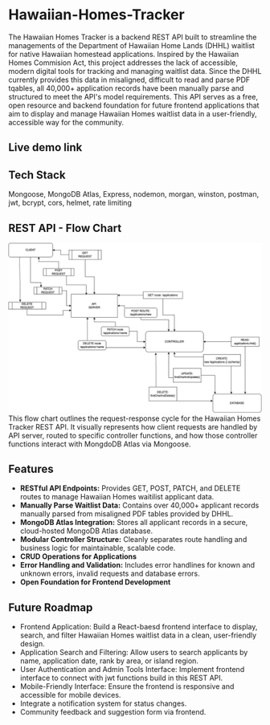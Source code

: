 # Hawaiian-Homes-Tracker
The Hawaiian Homes Tracker is a backend REST API built to streamline the managements of the Department of Hawaiian Home Lands (DHHL) waitlist for native Hawaiian homestead applications. 
Inspired by the Hawaiian Homes Commision Act, this project addresses the lack of accessible, modern digital tools for tracking and managing waitlist data. Since the DHHL currently provides this data in misaligned, difficult to read and parse PDF tqables, all 40,000+ application records have been manually parse and structured to meet the API's model requirements. 
This API serves as a free, open resource and backend foundation for future frontend applications that aim to display and manage Hawaiian Homes waitlist data in a user-friendly, accessible way for the community.

## Live demo link


## Tech Stack
Mongoose, MongoDB Atlas, Express, nodemon, morgan, winston, postman, jwt, bcrypt, cors, helmet, rate limiting

## REST API - Flow Chart
![Flow Chart ](docs/Hawaiian-Homes%20REST%20API.drawio.png)
This flow chart outlines the request-response cycle for the Hawaiian Homes Tracker REST API. It visually represents how client requests are handled by API server,
routed to specific controller functions, and how those controller functions interact with MongdoDB Atlas via Mongoose.

## Features
- **RESTful API Endpoints:**
Provides GET, POST, PATCH, and DELETE routes to manage Hawaiian Homes waitilist applicant data.
- **Manually Parse Waitlist Data:**
Contains over 40,000+ applicant records manually parsed from misaligned PDF tables provided by DHHL.
- **MongoDB Atlas Integration:**
Stores all applicant records in a secure, cloud-hosted MongoDB Atlas database.
- **Modular Controller Structure:**
Cleanly separates route handling and business logic for maintainable, scalable code.
- **CRUD Operations for Applications**
- **Error Handling and Validation:**
Includes error handlines for known and unknown errors, invalid requests and database errors.
- **Open Foundation for Frontend Development**


## Future Roadmap
- Frontend Application: Build a React-baesd frontend interface to display, search, and filter Hawaiian Homes waitlist data in a clean, user-friendly design.
- Application Search and Filtering: Allow users to search applicants by name, application date, rank by area, or island region.
- User Authentication and Admin Tools Interface: Implement frontend interface to connect with jwt functions build in this REST API.
- Mobile-Friendly Interface: Ensure the frontend is responsive and accessible for mobile devices.
- Integrate a notification system for status changes.
- Community feedback and suggestion form via frontend.